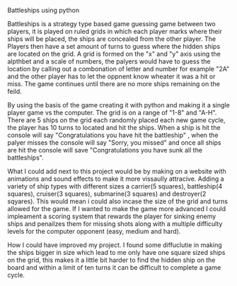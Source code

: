 Battleships using python

Battleships is a strategy type based game guessing game between two players, it is played on ruled grids in which each player marks where their ships will be placed, the ships are concealed from the other player. The Players then have a set amount of turns to guess where the hidden ships are located on the grid. A grid is formed on the "x" and "y" axis using the alpthbet and a scale of numbers, the palyers would have to guess the location by calling out a combonation of letter and number for example "2A" and the other player has to let the oppnent know wheater it was a hit or miss. The game continues until there are no more ships remaining on the feild.

By using the basis of the game creating it with python and making it a single player game vs the computer. The grid is on a range of "1-8" and "A-H". There are 5 ships on the grid each randomly placed each new game cycle, the player has 10 turns to located and hit the ships. When a ship is hit the console will say "Congratulations you have hit the battleship" , when the palyer misses the console will say "Sorry, you missed" and once all ships are hit the console will save "Congratulations you have sunk all the battleships".

What I could add next to this project would be by making on a website with animations and sound effects to make it more vissaully attracive. Adding a variety of ship types with different sizes a carrier(5 squares), battleship(4 squares), cruiser(3 squares), submarine(3 squares) and destroyer(2 sqyares). This would mean i could also incase the size of the grid and turns allowed for the game. If I wanted to make the game more advanced I could impleament a scoring system that rewards the player for sinking enemy ships and penailzes them for missing shots along with a multiple difficulty levels for the computer opponent (easy, medium and hard).

How I could have improved my project. I found some diffuclutie in making the ships bigger in size which lead to me only have one square sized ships on the grid, this makes it a little bit harder to find the hidden ship on the board and within a limit of ten turns it can be difficult to complete a game cycle.
